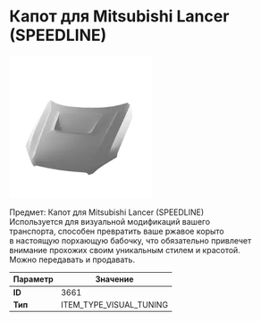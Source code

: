 # Капот для Mitsubishi Lancer (SPEEDLINE)

![Item Image](../img/3661.webp?raw=true)

Предмет: Капот для Mitsubishi Lancer (SPEEDLINE)<br>Используется для визуальной модификаций вашего<br>транспорта, способен превратить ваше ржавое корыто<br>в настоящую порхающую бабочку, что обязательно привлечет<br>внимание прохожих своим уникальным стилем и красотой.<br>Можно передавать и продавать.


| Параметр | Значение |
|----------|----------|
| **ID** | 3661 |
| **Тип** | ITEM_TYPE_VISUAL_TUNING |

